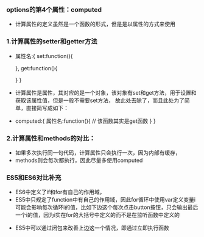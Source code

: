 ### options的第4个属性：computed
+ 计算属性的定义虽然是一个函数的形式，但是是以属性的方式来使用

### 1.计算属性的setter和getter方法
+ 属性名:{
  set:function(){

  },
  get:function(){

  }
}
+ 计算属性是属性，其对应的是一个对象，该对象有set和get方法，用于设置和获取该属性值，但是一般不需要set方法，
故此处去除了，而且此处为了简单，直接简写成如下：
+ computed:{
  属性名:function(){
    // 该函数其实是get函数
  }
}

### 2.计算属性和methods的对比：
  - 如果多次执行同一句代码，计算属性只会执行一次，因为内部有缓存，
  - methods则会每次都执行，因此尽量多使用computed

### ES5和ES6对比补充
+ ES6中定义了if和for有自己的作用域，
+ ES5中只规定了function中有自己的作用域，因此for循环中使用var定义变量i可能会影响每次循环i的值，比如下边这个每次点击button按钮，只会输出最后一个i的值，因为i实在for的大括号中定义的而不是在监听函数中定义的
<!-- 
var btns = document.getElementsByTagName('button');
for(var i=0; i<length; i++){
  btns[i].addEventListener('click',function(){
    console.log("第"+i+"次循环")
  })
}  
-->
+ ES5中可以通过闭包来改善上边这一个情况，即通过立即执行函数
<!-- 
var btns = document.getElementsByTagName('button');
for(var i=0; i<length; i++){
  (function(num){
    btns[num].addEventListener('click',function(){
      console.log("第"+num+"次循环")
    })
  })(i)
}  
-->